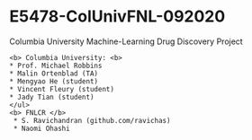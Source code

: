 # E5478-ColUnivFNL-092020
Columbia University Machine-Learning Drug Discovery Project

```
<b> Columbia University: <b>
* Prof. Michael Robbins 
* Malin Ortenblad (TA)
* Mengyao He (student)
* Vincent Fleury (student)
* Jady Tian (student)
</ul>
<b> FNLCR </b>
 * S. Ravichandran (github.com/ravichas)
 * Naomi Ohashi
```
